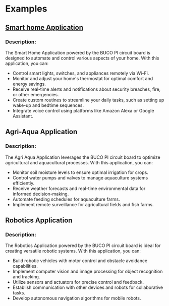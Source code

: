 # Examples

## [Smart home Application](https://github.com/MJBeltran13/BUCO_PI/tree/main/2_examples/bucopi_bme280_and_blinking_led)
### Description:
The Smart Home Application powered by the BUCO PI circuit board is designed to automate and control various aspects of your home. With this application, you can:

- Control smart lights, switches, and appliances remotely via Wi-Fi.
- Monitor and adjust your home's thermostat for optimal comfort and energy savings.
- Receive real-time alerts and notifications about security breaches, fire, or other emergencies.
- Create custom routines to streamline your daily tasks, such as setting up wake-up and bedtime sequences.
- Integrate voice control using platforms like Amazon Alexa or Google Assistant.

## Agri-Aqua Application
### Description:
The Agri Aqua Application leverages the BUCO PI circuit board to optimize agricultural and aquacultural processes. With this application, you can:

- Monitor soil moisture levels to ensure optimal irrigation for crops.
- Control water pumps and valves to manage aquaculture systems efficiently.
- Receive weather forecasts and real-time environmental data for informed decision-making.
- Automate feeding schedules for aquaculture farms.
- Implement remote surveillance for agricultural fields and fish farms.


## Robotics Application
### Description:
The Robotics Application powered by the BUCO PI circuit board is ideal for creating versatile robotic systems. With this application, you can:

- Build robotic vehicles with motor control and obstacle avoidance capabilities.
- Implement computer vision and image processing for object recognition and tracking.
- Utilize sensors and actuators for precise control and feedback.
- Establish communication with other devices and robots for collaborative tasks.
- Develop autonomous navigation algorithms for mobile robots.